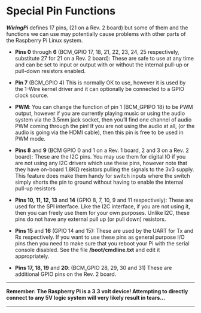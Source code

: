 # Special Pin Functions

***WiringPi*** defines 17 pins, (21 on a Rev. 2 board) but some of them and the functions we can use may potentially cause problems with other parts of the Raspberry Pi Linux system.

- **Pins 0** through **6** (BCM_GPIO 17, 18,  21, 22, 23, 24, 25 respectively, substitute 27 for 21 on a Rev. 2 board): These are safe to use at any time and can be set to input or output with or without the internal pull-up or pull-down resistors enabled.
- **Pin 7** (BCM_GPIO 4) This is normally OK to use, however it is used by the 1-Wire kernel driver and it can optionally be connected to a GPIO clock source.

- **PWM**: You can change the function of pin 1 (BCM_GPIPO 18) to be PWM output, however if you are currently playing music or using the audio system via the 3.5mm jack socket, then you’ll find one channel of audio PWM coming through the pin! If you are not using the audio at all, (or the audio is going via the HDMI cable), then this pin is free to be used in PWM mode.

- **Pins 8** and **9** (BCM GPIO 0 and 1 on a Rev. 1 board, 2 and 3 on a Rev. 2 board): These are the I2C pins. You may use them for digital IO if you are not using any I2C drivers which use these pins, however note that they have on-board 1.8KΩ resistors pulling the signals to the 3v3 supply. This feature does make them handy for switch inputs where the switch simply shorts the pin to ground without having to enable the internal pull-up resistors

- **Pins 10, 11, 12, 13** and **14** (GPIO 8, 7, 10, 9 and 11 respectively): These are used for the SPI interface. Like the I2C interface, if you are not using it, then you can freely use them for your own purposes. Unlike I2C, these pins do not have any external pull up (or pull down) resistors.

- **Pins 15** and **16** (GPIO 14 and 15): These are used by the UART for Tx and Rx respectively. If you want to use these pins as general purpose I/O pins then you need to make sure that you reboot your Pi with the serial console disabled. See the file **/boot/cmdline.txt** and edit it appropriately.

- **Pins 17, 18, 19** and **20**: (BCM_GPIO 28, 29, 30 and 31) These are additional GPIO pins on the Rev. 2 board.

---

 **Remember: The Raspberry Pi is a 3.3 volt device! Attempting to directly connect to any 5V logic system will very likely result in tears…**

---
